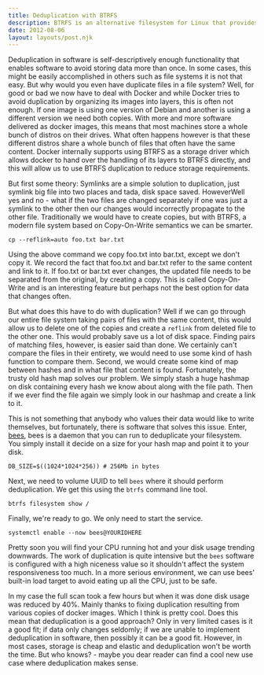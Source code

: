 ```yaml
---
title: Deduplication with BTRFS
description: BTRFS is an alternative filesystem for Linux that provides copy-on-write support which enables deduplication.
date: 2012-08-06
layout: layouts/post.njk
---
```


Deduplication in software is self-descriptively enough functionality that enables software to avoid storing data more than once. In some cases, this might be easily accomplished in others such as file systems it is not that easy. But why would you even have duplicate files in a file system? Well, for good or bad we now have to deal with Docker and while Docker tries to avoid duplication by organizing its images into layers, this is often not enough. If one image is using one version of Debian and another is using a different version we need both copies. With more and more software delivered as docker images, this means that most machines store a whole bunch of distros on their drives. What often happens however is that these different distros share a whole bunch of files that often have the same content. Docker internally supports using BTRFS as a storage driver which allows docker to hand over the handling of its layers to BTRFS directly, and this will allow us to use BTRFS duplication to reduce storage requirements.

But first some theory: Symlinks are a simple solution to duplication, just symlink big file into two places and tada, disk space saved. HoweverWell yes and no - what if the two files are changed separately if one was just a symlink to the other then our changes would incorrectly propagate to the other file. Traditionally we would have to create copies, but with BTRFS, a modern file system based on Copy-On-Write semantics we can be smarter.

```
cp --reflink=auto foo.txt bar.txt
```

Using the above command we copy foo.txt into bar.txt, except we don't copy it. We record the fact that foo.txt and bar.txt refer to the same content and link to it. If foo.txt or bar.txt ever changes, the updated file needs to be separated from the original, by creating a copy. This is called Copy-On-Write and is an interesting feature but perhaps not the best option for data that changes often.

But what does this have to do with duplication? Well if we can go through our entire file system taking pairs of files with the same content, this would allow us to delete one of the copies and create a `reflink` from deleted file to the other one. This would probably save us a lot of disk space. Finding pairs of matching files, however, is easier said than done. We certainly can't compare the files in their entirety, we would need to use some kind of hash function to compare them. Second, we would create some kind of map between hashes and in what file that content is found. Fortunately, the trusty old hash map solves our problem. We simply stash a huge hashmap on disk containing every hash we know about along with the file path. Then if we ever find the file again we simply look in our hashmap and create a link to it.

This is not something that anybody who values their data would like to write themselves, but fortunately, there is software that solves this issue. Enter, [bees](https://github.com/Zygo/bees), bees is a daemon that you can run to deduplicate your filesystem. You simply install it decide on a size for your hash map and point it to your disk.

```
DB_SIZE=$((1024*1024*256)) # 256Mb in bytes
```

Next, we need to volume UUID to tell `bees` where it should perform deduplication. We get this using the `btrfs` command line tool.

```
btrfs filesystem show /
```

Finally, we're ready to go. We only need to start the service.

```
systemctl enable --now bees@YOURIDHERE
```

Pretty soon you will find your CPU running hot and your disk usage trending downwards. The work of duplication is quite intensive but the `bees` software is configured with a high niceness value so it shouldn't affect the system responsiveness too much. In a more serious environment, we can use bees' built-in load target to avoid eating up all the CPU, just to be safe.

In my case the full scan took a few hours but when it was done disk usage was reduced by 40%. Mainly thanks to fixing duplication resulting from various copies of docker images. Which I think is pretty cool. Does this mean that deduplication is a good approach? Only in very limited cases is it a good fit; if data only changes seldomly; if we are unable to implement deduplication in software, then possibly it can be a good fit. However, in most cases, storage is cheap and elastic and deduplication won't be worth the time. But who knows? - maybe you dear reader can find a cool new use case where deduplication makes sense.

